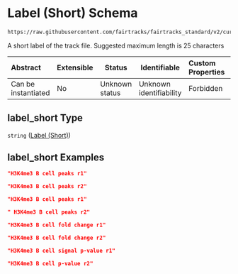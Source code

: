 # Label (Short) Schema

```txt
https://raw.githubusercontent.com/fairtracks/fairtracks_standard/v2/current/json/schema/fairtracks_track.schema.json#/properties/label_short
```

A short label of the track file. Suggested maximum length is 25 characters


| Abstract            | Extensible | Status         | Identifiable            | Custom Properties | Additional Properties | Access Restrictions | Defined In                                                                                           |
| :------------------ | ---------- | -------------- | ----------------------- | :---------------- | --------------------- | ------------------- | ---------------------------------------------------------------------------------------------------- |
| Can be instantiated | No         | Unknown status | Unknown identifiability | Forbidden         | Allowed               | none                | [fairtracks_track.schema.json\*](../json/schema/fairtracks_track.schema.json "open original schema") |

## label_short Type

`string` ([Label (Short)](fairtracks_track-properties-label-short.md))

## label_short Examples

```json
"H3K4me3 B cell peaks r1"
```

```json
"H3K4me3 B cell peaks r2"
```

```json
"H3K4me3 B cell peaks r1"
```

```json
" H3K4me3 B cell peaks r2"
```

```json
"H3K4me3 B cell fold change r1"
```

```json
"H3K4me3 B cell fold change r2"
```

```json
"H3K4me3 B cell signal p-value r1"
```

```json
"H3K4me3 B cell p-value r2"
```
